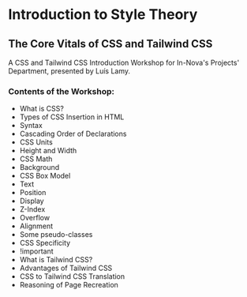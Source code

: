 # Introduction to Style Theory
## The Core Vitals of CSS and Tailwind CSS

A CSS and Tailwind CSS Introduction Workshop for In-Nova's Projects' Department, presented by Luís Lamy.

### Contents of the Workshop:
- What is CSS?
- Types of CSS Insertion in HTML
- Syntax
- Cascading Order of Declarations
- CSS Units
- Height and Width
- CSS Math
- Background
- CSS Box Model
- Text
- Position
- Display
- Z-Index
- Overflow
- Alignment
- Some pseudo-classes
- CSS Specificity
- !important
- What is Tailwind CSS?
- Advantages of Tailwind CSS
- CSS to Tailwind CSS Translation
- Reasoning of Page Recreation
